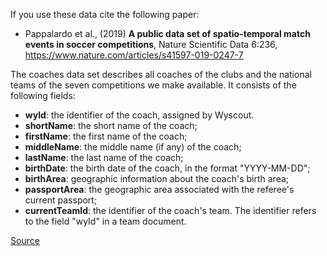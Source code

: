 If you use these data cite the following paper:

- Pappalardo et al., (2019) **A public data set of spatio-temporal match events in soccer competitions**, Nature Scientific Data 6:236, https://www.nature.com/articles/s41597-019-0247-7


The coaches data set describes all coaches of the clubs and the national teams of the seven competitions we make available. It consists of the following fields:
- **wyId**: the identifier of the coach, assigned by Wyscout.
- **shortName**: the short name of the coach;
- **firstName**: the first name of the coach;
- **middleName**: the middle name (if any) of the coach;
- **lastName**: the last name of the coach;
- **birthDate**: the birth date of the coach, in the format "YYYY-MM-DD";
- **birthArea**: geographic information about the coach's birth area;
- **passportArea**: the geographic area associated with the referee's current passport;
- **currentTeamId**: the identifier of the coach's team. The identifier refers to the field "wyId" in a team document.

[Source](https://figshare.com/articles/Coaches/8082650)